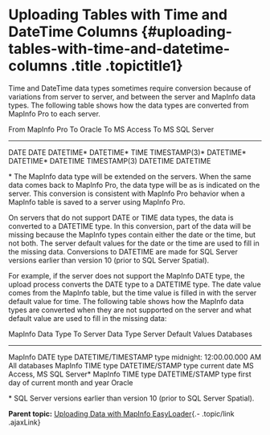 Uploading Tables with Time and DateTime Columns {#uploading-tables-with-time-and-datetime-columns .title .topictitle1}
===============================================

<div class="body conbody">

Time and DateTime data types sometimes require conversion because of variations from server to server, and between the server and MapInfo data types. The following table shows how the data types are converted from MapInfo Pro to each server.

<div class="tablenoborder">

  From MapInfo Pro   To Oracle        To MS Access   To MS SQL Server
  ------------------ ---------------- -------------- ------------------
  DATE               DATE             DATETIME\*     DATETIME\*
  TIME               TIMESTAMP(3)\*   DATETIME\*     DATETIME\*
  DATETIME           TIMESTAMP(3)     DATETIME       DATETIME

</div>

\* The MapInfo data type will be extended on the servers. When the same data comes back to MapInfo Pro, the data type will be as is indicated on the server. This conversion is consistent with MapInfo Pro behavior when a MapInfo table is saved to a server using MapInfo Pro.

On servers that do not support DATE or TIME data types, the data is converted to a DATETIME type. In this conversion, part of the data will be missing because the MapInfo types contain either the date or the time, but not both. The server default values for the date or the time are used to fill in the missing data. Conversions to DATETIME are made for SQL Server versions earlier than version 10 (prior to SQL Server Spatial).

For example, if the server does not support the MapInfo DATE type, the upload process converts the DATE type to a DATETIME type. The date value comes from the MapInfo table, but the time value is filled in with the server default value for time. The following table shows how the MapInfo data types are converted when they are not supported on the server and what default value are used to fill in the missing data:

<div class="tablenoborder">

  MapInfo Data Type   To Server Data Type       Server Default Values                 Databases
  ------------------- ------------------------- ------------------------------------- ----------------------------
  MapInfo DATE type   DATETIME/TIMESTAMP type   midnight: 12:00.00.000 AM             All databases
  MapInfo TIME type   DATETIME/STAMP type       current date                          MS Access, MS SQL Server\*
  MapInfo TIME type   DATETIME/STAMP type       first day of current month and year   Oracle

</div>

\* SQL Server versions earlier than version 10 (prior to SQL Server Spatial).

</div>

<div class="related-links" functx="http://www.functx.com">

<div class="related-links-title">

</div>

<div class="familylinks">

<div class="parentlink">

**Parent topic:** [Uploading Data with MapInfo EasyLoader](contents/../contents/chapterintro.html){.- .topic/link .ajaxLink}

</div>

</div>

</div>
